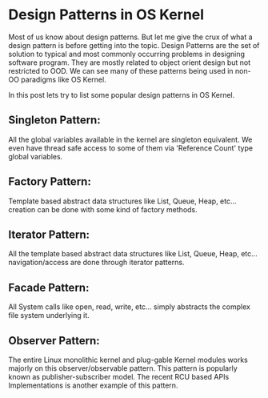 Design Patterns in OS Kernel
============================
Most of us know about design patterns. But let me give the crux of what a design pattern is before getting into the topic. 
Design Patterns are the set of solution to typical and most commonly occurring problems in designing software program. They are mostly related to object orient design but not restricted to OOD. We can see many of these patterns being used in non-OO paradigms like OS Kernel.

In this post lets try to list some popular design patterns in OS Kernel.

## Singleton Pattern:
All the global variables available in the kernel are singleton equivalent. We even have thread safe access to some of them via 'Reference Count' type global variables.

## Factory Pattern:
Template based abstract data structures like List, Queue, Heap, etc... creation can be done with some kind of factory methods.

## Iterator Pattern:
All the template based abstract data structures like List, Queue, Heap, etc... navigation/access are done through iterator patterns.

## Facade Pattern:
All System calls like open, read, write, etc... simply abstracts the complex file system underlying it.

## Observer Pattern:
The entire Linux monolithic kernel and plug-gable Kernel modules works majorly on this observer/observable pattern. This pattern is popularly known as publisher-subscriber model.
The recent RCU based APIs Implementations is another example of this pattern.
